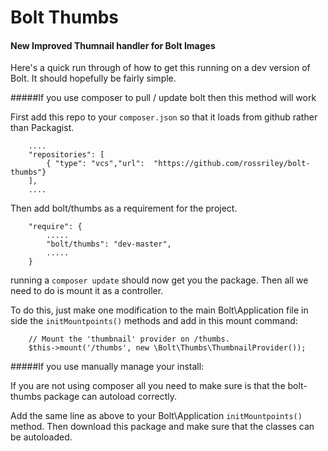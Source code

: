 Bolt Thumbs
===========

#### New Improved Thumnail handler for Bolt Images

Here's a quick run through of how to get this running on a dev version of Bolt. It should hopefully be fairly simple.

#####If you use composer to pull / update bolt then this method will work

First add this repo to your `composer.json` so that it loads from github rather than Packagist.

```
    ....
    "repositories": [
        { "type": "vcs","url":  "https://github.com/rossriley/bolt-thumbs"}
    ],
    ....
```

Then add bolt/thumbs as a requirement for the project.

```
    "require": {
        .....
        "bolt/thumbs": "dev-master",
        .....
    }
```

running a `composer update` should now get you the package. Then all we need to do is mount it as a controller.

To do this, just make one modification to the main Bolt\Application file in side the `initMountpoints()` methods and add in this mount command:

```
    // Mount the 'thumbnail' provider on /thumbs.
    $this->mount('/thumbs', new \Bolt\Thumbs\ThumbnailProvider());
```

#####If you use manually manage your install: 

If you are not using composer all you need to make sure is that the bolt-thumbs package can autoload correctly.

Add the same line as above to your Bolt\Application `initMountpoints()` method. Then download this package and make sure that the classes can be autoloaded.


